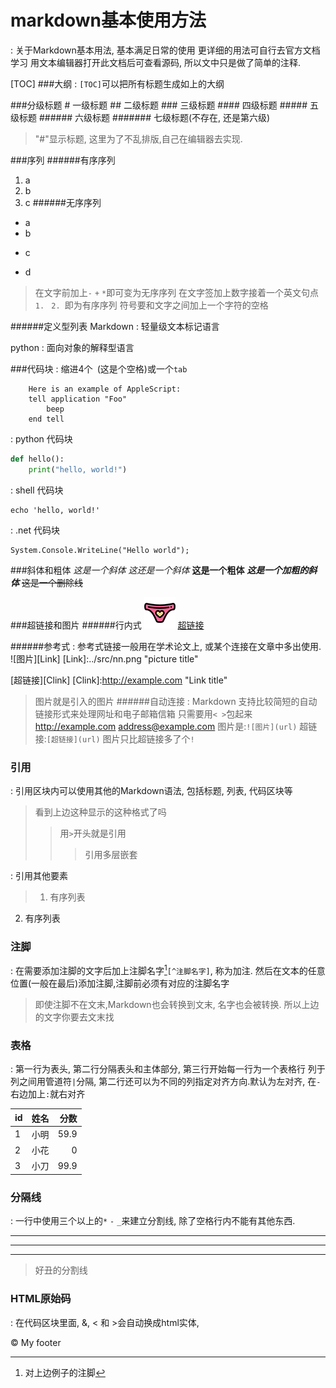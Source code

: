 # markdown基本使用方法
: 关于Markdown基本用法, 基本满足日常的使用
更详细的用法可自行去官方文档学习
用文本编辑器打开此文档后可查看源码, 所以文中只是做了简单的注释.

[TOC]
###大纲
:   `[TOC]`可以把所有标题生成如上的大纲

###分级标题
    # 一级标题
    ## 二级标题
    ### 三级标题
    #### 四级标题
    ##### 五级标题
    ###### 六级标题
    ####### 七级标题(不存在, 还是第六级)
> "#"显示标题, 这里为了不乱排版,自己在编辑器去实现.

###序列
######有序序列
1. a
2. b
3. c
######无序序列
* a
* b 
+ c
- d

>在文字前加上`-` `+` `*`即可变为无序序列
>在文字签加上数字接着一个英文句点`1. ` `2. `即为有序序列
>符号要和文字之间加上一个字符的空格

######定义型列表
Markdown
: 轻量级文本标记语言

python
: 面向对象的解释型语言

###代码块
: 缩进4个` `(这是个空格)或一个`tab`

        Here is an example of AppleScript:
        tell application "Foo"
            beep
        end tell
    


: python 代码块
~~~python
def hello():
    print("hello, world!")
~~~

: shell 代码块
~~~shell
echo 'hello, world!'
~~~

: .net 代码块
~~~.net
System.Console.WriteLine("Hello world");
~~~

###斜体和粗体
*这是一个斜体*
_这还是一个斜体_
**这是一个粗体**
***这是一个加粗的斜体***
~~这是一个删除线~~

###超链接和图片
######行内式
![图片](../src/nn.png "picture title")
[超链接](url "link title")

######参考式
: 参考式链接一般用在学术论文上, 或某个连接在文章中多出使用.
![图片][Link]
[Link]:../src/nn.png "picture title"

[超链接][Clink]
[Clink]:http://example.com "Link title"
> 图片就是引入的图片
######自动连接
: Markdown 支持比较简短的自动链接形式来处理网址和电子邮箱信箱
只需要用`< >`包起来
<http://example.com>
<address@example.com>
> 图片是:`![图片](url)`
> 超链接:`[超链接](url)`
> 图片只比超链接多了个`!`



### 引用
: 引用区块内可以使用其他的Markdown语法, 包括标题, 列表, 代码区块等
> 看到上边这种显示的这种格式了吗
>> 用`>`开头就是引用
>>> 引用多层嵌套

: 引用其他要素
>1. 有序列表
2. 有序列表


### 注脚
: 在需要添加注脚的文字后加上注脚名字[^name]`[^注脚名字]`, 称为加注. 
然后在文本的任意位置(一般在最后)添加注脚,注脚前必须有对应的注脚名字
[^name]: 对上边例子的注脚

> 即使注脚不在文末,Markdown也会转换到文末, 名字也会被转换.
所以上边的文字你要去文末找

### 表格
: 第一行为表头, 第二行分隔表头和主体部分, 第三行开始每一行为一个表格行
列于列之间用管道符`|`分隔,
第二行还可以为不同的列指定对齐方向.默认为左对齐, 在`-`右边加上`:`就右对齐

|id|姓名|分数|
|-|-|-:|
|1|小明|59.9|
|2|小花|0|
|3|小刀|99.9|

### 分隔线
: 一行中使用三个以上的`*` `-` `_`来建立分割线, 除了空格行内不能有其他东西.
* * * 
************
- - -

> 好丑的分割线

### HTML原始码
: 在代码区块里面, &, < 和 >会自动换成html实体,

<div class="footer">
    © My footer
</div>

